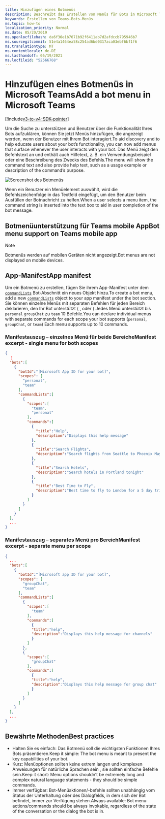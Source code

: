 ```yaml
---
title: Hinzufügen eines Botmenüs
description: Beschreibt das Erstellen von Menüs für Bots in Microsoft Teams
keywords: Erstellen von Teams-Bots-Menüs
ms.topic: how-to
localization_priority: Normal
ms.date: 05/20/2019
ms.openlocfilehash: da6f36e1b7071b92f6411ab7d2afdccb795946b7
ms.sourcegitcommit: 51e4a1464ea58c254ad6bd0317aca03ebf6bf1f6
ms.translationtype: MT
ms.contentlocale: de-DE
ms.lasthandoff: 05/19/2021
ms.locfileid: "52566768"
---
```

# <a name="add-a-bot-menu-in-microsoft-teams"></a><span data-ttu-id="5bdd3-104">Hinzufügen eines Botmenüs in Microsoft Teams</span><span class="sxs-lookup"><span data-stu-id="5bdd3-104">Add a bot menu in Microsoft Teams</span></span>

[!include[v3-to-v4-SDK-pointer](~/includes/v3-to-v4-pointer-bots.md)]

<span data-ttu-id="5bdd3-105">Um die Suche zu unterstützen und Benutzer über die Funktionalität Ihres Bots aufzuklären, können Sie jetzt Menüs hinzufügen, die angezeigt werden, wenn der Benutzer mit Ihrem Bot interagiert.</span><span class="sxs-lookup"><span data-stu-id="5bdd3-105">To aid discovery and to help educate users about your bot’s functionality, you can now add menus that surface whenever the user interacts with your bot.</span></span> <span data-ttu-id="5bdd3-106">Das Menü zeigt den Befehlstext an und enthält auch Hilfetext, z. B. ein Verwendungsbeispiel oder eine Beschreibung des Zwecks des Befehls.</span><span class="sxs-lookup"><span data-stu-id="5bdd3-106">The menu will show the command text and also provide help text, such as a usage example or description of the command’s purpose.</span></span>

![Screenshot des Botmenüs](~/assets/images/bots/bot-menus-bot-menu-sample.png)

<span data-ttu-id="5bdd3-108">Wenn ein Benutzer ein Menüelement auswählt, wird die Befehlszeichenfolge in das Textfeld eingefügt, um den Benutzer beim Ausfüllen der Botnachricht zu helfen.</span><span class="sxs-lookup"><span data-stu-id="5bdd3-108">When a user selects a menu item, the command string is inserted into the text box to aid in user completion of the bot message.</span></span>

## <a name="bot-menu-support-on-teams-mobile-app"></a><span data-ttu-id="5bdd3-109">Botmenüunterstützung für Teams mobile App</span><span class="sxs-lookup"><span data-stu-id="5bdd3-109">Bot menu support on Teams mobile app</span></span>
> [!NOTE] 
> <span data-ttu-id="5bdd3-110">Botmenüs werden auf mobilen Geräten nicht angezeigt.</span><span class="sxs-lookup"><span data-stu-id="5bdd3-110">Bot menus are not displayed on mobile devices.</span></span>

## <a name="app-manifest"></a><span data-ttu-id="5bdd3-111">App-Manifest</span><span class="sxs-lookup"><span data-stu-id="5bdd3-111">App manifest</span></span>

<span data-ttu-id="5bdd3-112">Um ein Botmenü zu erstellen, fügen Sie ihrem App-Manifest unter dem [`commandLists`](~/resources/schema/manifest-schema.md#botscommandlists) Bot-Abschnitt ein neues Objekt hinzu.</span><span class="sxs-lookup"><span data-stu-id="5bdd3-112">To create a bot menu, add a new [`commandLists`](~/resources/schema/manifest-schema.md#botscommandlists) object to your app manifest under the bot section.</span></span> <span data-ttu-id="5bdd3-113">Sie können einzelne Menüs mit separaten Befehlen für jeden Bereich deklarieren, den Ihr Bot unterstützt ( , oder ) Jedes Menü unterstützt bis `personal` `groupChat` zu `team` 10 Befehle.</span><span class="sxs-lookup"><span data-stu-id="5bdd3-113">You can declare individual menus with separate commands for each scope your bot supports (`personal`, `groupChat`, or `team`) Each menu supports up to 10 commands.</span></span>

### <a name="manifest-excerpt---single-menu-for-both-scopes"></a><span data-ttu-id="5bdd3-114">Manifestauszug – einzelnes Menü für beide Bereiche</span><span class="sxs-lookup"><span data-stu-id="5bdd3-114">Manifest excerpt - single menu for both scopes</span></span>

```json
{
  ⋮
  "bots":[
    {
      "botId":"[Microsoft App ID for your bot]",
      "scopes": [
        "personal",
        "team"
      ],
      "commandLists":[
        {
          "scopes":[
            "team",
            "personal"
          ],
          "commands":[
            {
              "title":"Help",
              "description":"Displays this help message"
            },
            {
              "title":"Search Flights",
              "description":"Search flights from Seattle to Phoenix May 2-5 departing after 3pm"
            },
            {
              "title":"Search Hotels",
              "description":"Search hotels in Portland tonight"
            },
            {
              "title":"Best Time to Fly",
              "description":"Best time to fly to London for a 5 day trip this summer"
            }
          ]
        }
      ]
    }
  ],
  ...
}
```

### <a name="manifest-excerpt---separate-menu-per-scope"></a><span data-ttu-id="5bdd3-115">Manifestauszug – separates Menü pro Bereich</span><span class="sxs-lookup"><span data-stu-id="5bdd3-115">Manifest excerpt - separate menu per scope</span></span>

```json
{
  ...
  "bots":[
    {
      "botId":"[Microsoft app ID for your bot]",
      "scopes": [
        "groupChat",
        "team"
      ],
      "commandLists":[
        {
          "scopes":[
            "team"
          ],
          "commands":[
            {
            "title":"help",
            "description":"Displays this help message for channels"
            }
          ]
        },
        {
          "scopes":[
            "groupChat"
          ],
          "commands":[
            {
            "title":"help",
            "description":"Displays this help message for group chat"
            }
          ]
        }
      ]
    }
  ],
  ...
}
```

## <a name="best-practices"></a><span data-ttu-id="5bdd3-116">Bewährte Methoden</span><span class="sxs-lookup"><span data-stu-id="5bdd3-116">Best practices</span></span>

* <span data-ttu-id="5bdd3-117">Halten Sie es einfach: Das Botmenü soll die wichtigsten Funktionen Ihres Bots präsentieren.</span><span class="sxs-lookup"><span data-stu-id="5bdd3-117">Keep it simple: The bot menu is meant to present the key capabilities of your bot.</span></span>
* <span data-ttu-id="5bdd3-118">Kurz: Menüoptionen sollten keine extrem langen und komplexen Anweisungen für natürliche Sprachen sein , sie sollten einfache Befehle sein.</span><span class="sxs-lookup"><span data-stu-id="5bdd3-118">Keep it short: Menu options shouldn’t be extremely long and complex natural language statements - they should be simple commands.</span></span>
* <span data-ttu-id="5bdd3-119">Immer verfügbar: Bot-Menüaktionen/-befehle sollten unabhängig vom Status der Unterhaltung oder des Dialogfelds, in dem sich der Bot befindet, immer zur Verfügung stehen.</span><span class="sxs-lookup"><span data-stu-id="5bdd3-119">Always available: Bot menu actions/commands should be always invokable, regardless of the state of the conversation or the dialog the bot is in.</span></span>
